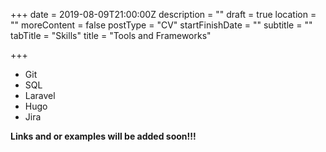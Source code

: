+++
date = 2019-08-09T21:00:00Z
description = ""
draft = true
location = ""
moreContent = false
postType = "CV"
startFinishDate = ""
subtitle = ""
tabTitle = "Skills"
title = "Tools and Frameworks"

+++
* Git
* SQL
* Laravel
* Hugo
* Jira

**Links and or examples will be added soon!!!**
